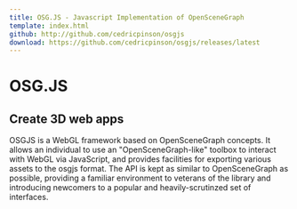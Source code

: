 ```yaml
---
title: OSG.JS - Javascript Implementation of OpenSceneGraph
template: index.html
github: http://github.com/cedricpinson/osgjs
download: https://github.com/cedricpinson/osgjs/releases/latest
---
```


# OSG.JS

## Create 3D web apps

OSGJS is a WebGL framework based on OpenSceneGraph concepts. It allows an individual to use an "OpenSceneGraph-like" toolbox to interact with WebGL via JavaScript, and provides facilities for exporting various assets to the osgjs format.
The API is kept as similar to OpenSceneGraph as possible, providing a familiar environment to veterans of the library and introducing newcomers to a popular and heavily-scrutinzed set of interfaces.
